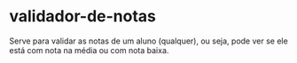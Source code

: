 # validador-de-notas
Serve para validar as notas de um aluno (qualquer), ou seja, pode ver se ele está com nota na média ou com nota baixa.
